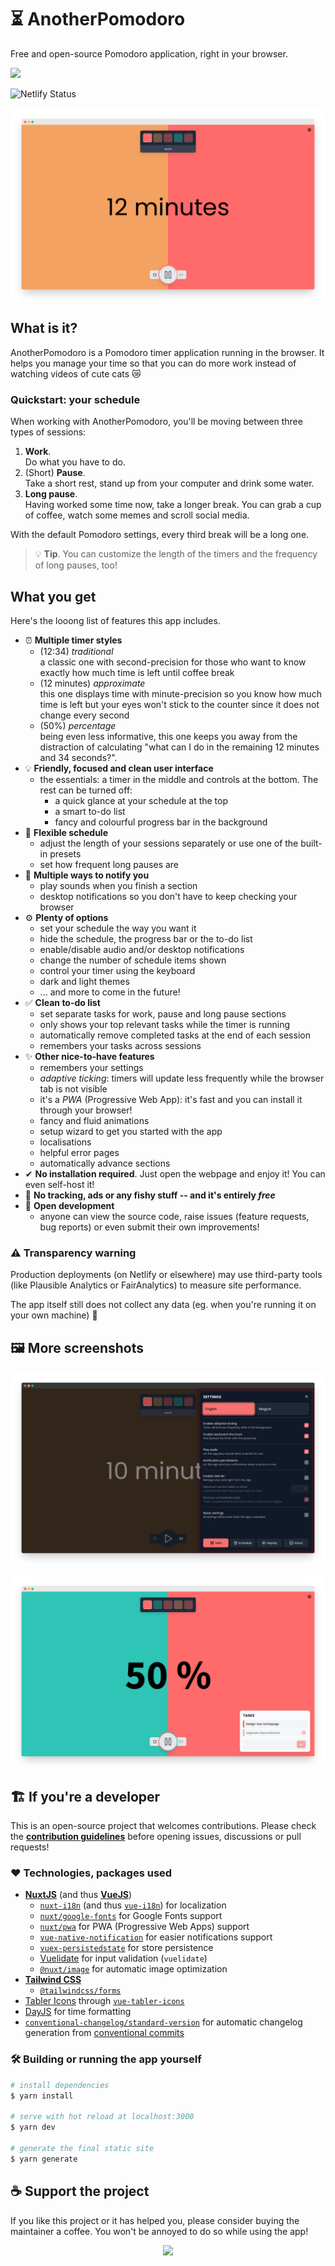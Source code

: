 # ⏳ AnotherPomodoro

Free and open-source Pomodoro application, right in your browser.

[<img src="https://cdn.buymeacoffee.com/buttons/v2/default-yellow.png" width="210">](https://www.buymeacoffee.com/imreg?utm_source=github&utm_medium=web&utm_content=readme)

![Netlify Status](https://api.netlify.com/api/v1/badges/7cb2b7fb-cacd-4acf-803b-8af9dad9f2a8/deploy-status)

![Screenshot of the application showing a work section.](./static/assets/img/ProductImg_Default.png)

## What is it?

AnotherPomodoro is a Pomodoro timer application running in the browser. It helps you manage your time so that you can do more work instead of watching videos of cute cats 😿

### Quickstart: your schedule

When working with AnotherPomodoro, you'll be moving between three types of sessions:

1. **Work**. <br> Do what you have to do.
2. (Short) **Pause**. <br> Take a short rest, stand up from your computer and drink some water.
3. **Long pause**. <br> Having worked some time now, take a longer break. You can grab a cup of coffee, watch some memes and scroll social media.

With the default Pomodoro settings, every third break will be a long one.

  > 💡 **Tip**. You can customize the length of the timers and the frequency of long pauses, too!

## What you get

Here's the looong list of features this app includes.

* ⏰ **Multiple timer styles**
  * (12:34) _traditional_ <br> a classic one with second-precision for those who want to know exactly how much time is left until coffee break
  * (12 minutes) _approximate_ <br> this one displays time with minute-precision so you know how much time is left but your eyes won't stick to the counter since it does not change every second
  * (50%) _percentage_ <br> being even less informative, this one keeps you away from the distraction of calculating "what can I do in the remaining 12 minutes and 34 seconds?".
* 💡 **Friendly, focused and clean user interface**
  * the essentials: a timer in the middle and controls at the bottom. The rest can be turned off:
    * a quick glance at your schedule at the top
    * a smart to-do list
    * fancy and colourful progress bar in the background
* 📑 **Flexible schedule**
  * adjust the length of your sessions separately or use one of the built-in presets
  * set how frequent long pauses are
* 🎵 **Multiple ways to notify you**
  * play sounds when you finish a section
  * desktop notifications so you don't have to keep checking your browser
* ⚙ **Plenty of options**
  * set your schedule the way you want it
  * hide the schedule, the progress bar or the to-do list
  * enable/disable audio and/or desktop notifications
  * change the number of schedule items shown
  * control your timer using the keyboard
  * dark and light themes
  * ... and more to come in the future!
* ✅ **Clean to-do list**
  * set separate tasks for work, pause and long pause sections
  * only shows your top relevant tasks while the timer is running
  * automatically remove completed tasks at the end of each session
  * remembers your tasks across sessions
* ✨ **Other nice-to-have features**
  * remembers your settings
  * _adaptive ticking_: timers will update less frequently while the browser tab is not visible
  * it's a _PWA_ (Progressive Web App): it's fast and you can install it through your browser!
  * fancy and fluid animations
  * setup wizard to get you started with the app
  * localisations
  * helpful error pages
  * automatically advance sections
* ✔ **No installation required**. Just open the webpage and enjoy it! You can even self-host it!
* 📵 **No tracking, ads or any fishy stuff -- and it's entirely _free_**
* 👋 **Open development**
  * anyone can view the source code, raise issues (feature requests, bug reports) or even submit their own improvements!

### ⚠ Transparency warning
Production deployments (on Netlify or elsewhere) may use third-party tools (like Plausible Analytics or FairAnalytics) to measure site performance.

The app itself still does not collect any data (eg. when you're running it on your own machine) 💪

## 🖼 More screenshots
![Settings in dark mode](./static/assets/img/ProductImg_SettingsDark.png)

![The percentage timer with the revamped to-do list](./static/assets/img/ProductImg_Percentage.png)
## 🏗 If you're a developer

This is an open-source project that welcomes contributions. Please check the [**contribution guidelines**](./CONTRIBUTING.md) before opening issues, discussions or pull requests!

### ❤ Technologies, packages used

* [**NuxtJS**](https://nuxtjs.org/) (and thus [**VueJS**](https://vuejs.org/))
  * [`nuxt-i18n`](https://i18n.nuxtjs.org/) (and thus [`vue-i18n`](https://kazupon.github.io/vue-i18n/)) for localization
  * [`nuxt/google-fonts`](https://github.com/nuxt-community/google-fonts-module) for Google Fonts support
  * [`nuxt/pwa`](https://pwa.nuxtjs.org/) for PWA (Progressive Web Apps) support
  * [`vue-native-notification`](https://github.com/dennisbruner/vue-native-notification) for easier notifications support
  * [`vuex-persistedstate`](https://github.com/robinvdvleuten/vuex-persistedstate) for store persistence
  * [Vuelidate](https://vuelidate.js.org/) for input validation (`vuelidate`)
  * [`@nuxt/image`](https://image.nuxtjs.org/) for automatic image optimization
* [**Tailwind CSS**](https://tailwindcss.com/)
  * [`@tailwindcss/forms`](https://github.com/tailwindlabs/tailwindcss-forms)
* [Tabler Icons](https://tabler-icons.io/) through [`vue-tabler-icons`](https://github.com/alex-oleshkevich/vue-tabler-icons)
* [DayJS](https://day.js.org/) for time formatting
* [`conventional-changelog/standard-version`](https://github.com/conventional-changelog/standard-version) for automatic changelog generation from [conventional commits](https://www.conventionalcommits.org/en/v1.0.0/)

### 🛠 Building or running the app yourself

```bash
# install dependencies
$ yarn install

# serve with hot reload at localhost:3000
$ yarn dev

# generate the final static site
$ yarn generate
```

## ☕ Support the project

If you like this project or it has helped you, please consider buying the maintainer a coffee. You won't be annoyed to do so while using the app!

[<p align="center"><img src="https://cdn.buymeacoffee.com/buttons/v2/default-yellow.png" width="256"></p>](https://www.buymeacoffee.com/imreg?utm_source=github&utm_medium=web&utm_content=readme)
